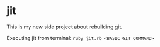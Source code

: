 # jit

This is my new side project about rebuilding git.

Executing jit from terminal:
  `ruby jit.rb <BASIC GIT COMMAND>`